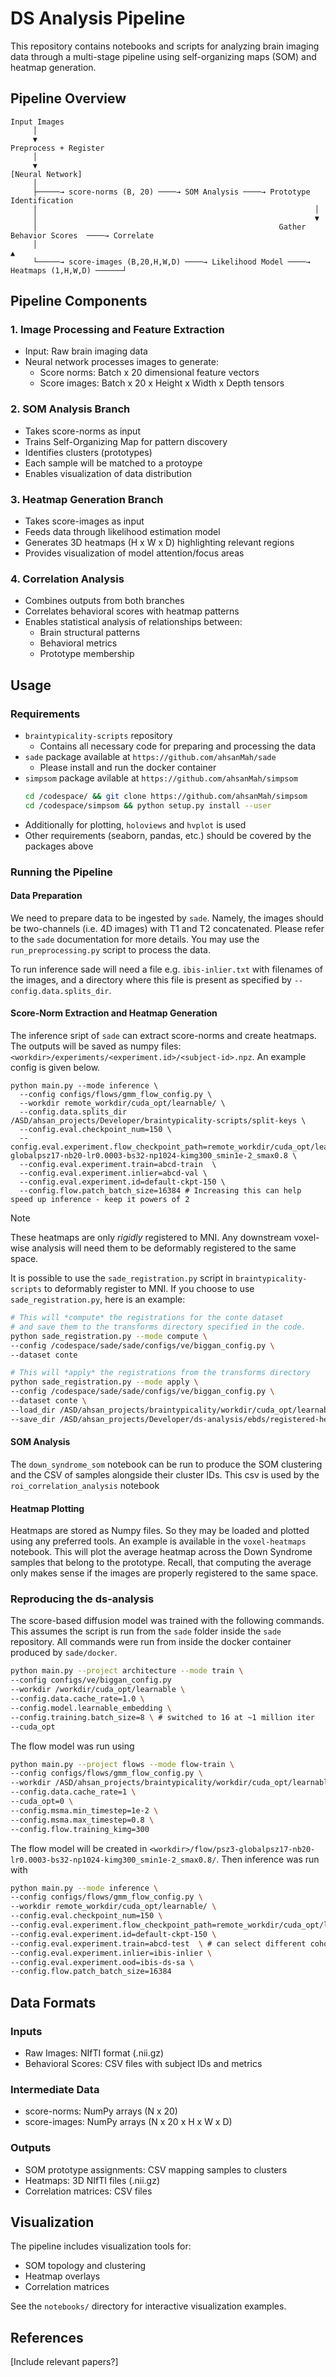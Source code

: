 # DS Analysis Pipeline

This repository contains notebooks and scripts for analyzing brain imaging data through a multi-stage pipeline using self-organizing maps (SOM) and heatmap generation.

## Pipeline Overview

```
Input Images
     │
     ▼
Preprocess + Register
     │
     ▼
[Neural Network]
     │
     ├─────→ score-norms (B, 20) ────→ SOM Analysis ────→ Prototype Identification 
     │                                                              │
     │                                                              ▼
     │                                                      Gather Behavior Scores  ────→ Correlate
     │                                                                                       ▲
     └─────→ score-images (B,20,H,W,D) ────→ Likelihood Model ────→ Heatmaps (1,H,W,D) ──────┘ 
```

## Pipeline Components

### 1. Image Processing and Feature Extraction
- Input: Raw brain imaging data
- Neural network processes images to generate:
  - Score norms: Batch x 20 dimensional feature vectors
  - Score images: Batch x 20 x Height x Width x Depth tensors

### 2. SOM Analysis Branch
- Takes score-norms as input
- Trains Self-Organizing Map for pattern discovery
- Identifies clusters (prototypes)
- Each sample will be matched to a protoype
- Enables visualization of data distribution

### 3. Heatmap Generation Branch  
- Takes score-images as input
- Feeds data through likelihood estimation model
- Generates 3D heatmaps (H x W x D) highlighting relevant regions
- Provides visualization of model attention/focus areas

### 4. Correlation Analysis
- Combines outputs from both branches
- Correlates behavioral scores with heatmap patterns
- Enables statistical analysis of relationships between:
  - Brain structural patterns
  - Behavioral metrics
  - Prototype membership

## Usage

### Requirements
- `braintypicality-scripts` repository
    - Contains all necessary code for preparing and processing the data
- `sade` package available at `https://github.com/ahsanMah/sade`
  - Please install and run the docker container
- `simpsom` package avilable at `https://github.com/ahsanMah/simpsom`
    ```bash
    cd /codespace/ && git clone https://github.com/ahsanMah/simpsom
    cd /codespace/simpsom && python setup.py install --user
    ```
- Additionally for plotting, `holoviews` and `hvplot` is used
- Other requirements (seaborn, pandas, etc.) should be covered by the packages above


### Running the Pipeline
#### Data Preparation

We need to prepare data to be ingested by `sade`. Namely, the images should be two-channels (i.e. 4D images) with T1 and T2 concatenated. Please refer to the `sade` documentation for more details. You may use the `run_preprocessing.py` script to process the data.

To run inference sade will need a file e.g. `ibis-inlier.txt` with filenames of the images, and a directory where this file is present as specified by `--config.data.splits_dir`.

#### Score-Norm Extraction and Heatmap Generation

The inference sript of `sade` can extract score-norms and create heatmaps. The outputs will be saved as numpy files: `<workdir>/experiments/<experiment.id>/<subject-id>.npz`. An example config is given below.

```
python main.py --mode inference \
  --config configs/flows/gmm_flow_config.py \
  --workdir remote_workdir/cuda_opt/learnable/ \
  --config.data.splits_dir /ASD/ahsan_projects/Developer/braintypicality-scripts/split-keys \
  --config.eval.checkpoint_num=150 \
  --config.eval.experiment.flow_checkpoint_path=remote_workdir/cuda_opt/learnable/flow/psz3-globalpsz17-nb20-lr0.0003-bs32-np1024-kimg300_smin1e-2_smax0.8 \
  --config.eval.experiment.train=abcd-train  \
  --config.eval.experiment.inlier=abcd-val \
  --config.eval.experiment.id=default-ckpt-150 \
  --config.flow.patch_batch_size=16384 # Increasing this can help speed up inference - keep it powers of 2
```

> [!NOTE]
> These heatmaps are only *rigidly* registered to MNI. Any downstream voxel-wise analysis will need them to be deformably registered to the same space.

It is possible to use the `sade_registration.py` script in `braintypicality-scripts` to deformably register to MNI. If you choose to use `sade_registration.py`, here is an example:

```bash
# This will *compute* the registrations for the conte dataset
# and save them to the transforms directory specified in the code.
python sade_registration.py --mode compute \
--config /codespace/sade/sade/configs/ve/biggan_config.py \
--dataset conte

# This will *apply* the registrations from the transforms directory
python sade_registration.py --mode apply \
--config /codespace/sade/sade/configs/ve/biggan_config.py \
--dataset conte \
--load_dir /ASD/ahsan_projects/braintypicality/workdir/cuda_opt/learnable/experiments/reprod-correct/conte \
--save_dir /ASD/ahsan_projects/Developer/ds-analysis/ebds/registered-heatmaps/
```

#### SOM Analysis

The `down_syndrome_som` notebook can be run to produce the SOM clustering and the CSV of samples alongside their cluster IDs. This csv is used by the `roi_correlation_analysis` notebook

#### Heatmap Plotting

Heatmaps are stored as Numpy files. So they may be loaded and plotted using any preferred tools. An example is available in the `voxel-heatmaps` notebook. This will plot the average heatmap across the Down Syndrome samples that belong to the prototype. Recall, that computing the average only makes sense if the images are properly registered to the same space. 

### Reproducing the ds-analysis

The score-based diffusion model was trained with the following commands. This assumes the script is run from the `sade` folder inside the `sade` repository. All commands were run from inside the docker container produced by `sade/docker`.

```bash
python main.py --project architecture --mode train \
--config configs/ve/biggan_config.py
--workdir /workdir/cuda_opt/learnable \
--config.data.cache_rate=1.0 \
--config.model.learnable_embedding \
--config.training.batch_size=8 \ # switched to 16 at ~1 million iter
--cuda_opt
```

The flow model was run using
```bash
python main.py --project flows --mode flow-train \
--config configs/flows/gmm_flow_config.py \
--workdir /ASD/ahsan_projects/braintypicality/workdir/cuda_opt/learnable/ \
--config.data.cache_rate=1 \
--cuda_opt=0 \
--config.msma.min_timestep=1e-2 \
--config.msma.max_timestep=0.8 \
--config.flow.training_kimg=300
```
The flow model will be created in `<workdir>/flow/psz3-globalpsz17-nb20-lr0.0003-bs32-np1024-kimg300_smin1e-2_smax0.8/`. Then inference was run with 

```bash
python main.py --mode inference \
--config configs/flows/gmm_flow_config.py \
--workdir remote_workdir/cuda_opt/learnable/ \
--config.eval.checkpoint_num=150 \
--config.eval.experiment.flow_checkpoint_path=remote_workdir/cuda_opt/learnable/flow/psz3-globalpsz17-nb20-lr0.0003-bs32-np1024-kimg300_smin1e-2_smax0.8 \
--config.eval.experiment.id=default-ckpt-150 \
--config.eval.experiment.train=abcd-test  \ # can select different cohorts
--config.eval.experiment.inlier=ibis-inlier \
--config.eval.experiment.ood=ibis-ds-sa \
--config.flow.patch_batch_size=16384
```


## Data Formats

### Inputs
- Raw Images: NIfTI format (.nii.gz)
- Behavioral Scores: CSV files with subject IDs and metrics

### Intermediate Data
- score-norms: NumPy arrays (N x 20)
- score-images: NumPy arrays (N x 20 x H x W x D)

### Outputs
- SOM prototype assignments: CSV mapping samples to clusters
- Heatmaps: 3D NIfTI files (.nii.gz)
- Correlation matrices: CSV files

## Visualization

The pipeline includes visualization tools for:
- SOM topology and clustering
- Heatmap overlays
- Correlation matrices

See the `notebooks/` directory for interactive visualization examples.

## References

[Include relevant papers?]